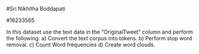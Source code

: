 

#Sri Nikhitha Boddapati

#16233565

In this dataset use the text data in the “OriginalTweet” column and perform the following:
a) Convert the text corpus into tokens.
b) Perform stop word removal.
c) Count Word frequencies
d) Create word clouds.
